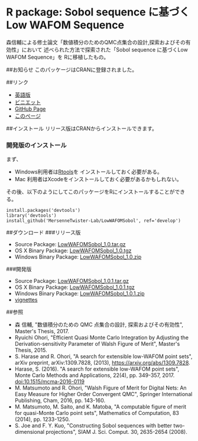 R package: Sobol sequence に基づくLow WAFOM Sequence
==================================================

森信輔による修士論文「数値積分のためのQMC点集合の設計,探索およびその有効性」において
述べられた方法で探索された「Sobol sequence に基づくLow WAFOM Sequence」を
Rに移植したもの。

##お知らせ
このパッケージはCRANに登録されました。

##リンク

- [英語版](index.html)
- [ビニエット](lowWAFOMSobol-ja.html)
- [GitHub Page](https://github.com/MersenneTwister-Lab/LowWAFOMSobol/)
- [このページ](https://mersennetwister-lab.github.io/LowWAFOMSobol/)

##インストール
リリース版はCRANからインストールできます。

### 開発版のインストール
まず、

- Windows利用者は[Rtools](https://cran.r-project.org/bin/windows/Rtools/)を
インストールしておく必要がある。
- Mac 利用者はXcodeをインストールしておく必要があるかもしれない。

その後、以下のようにしてこのパッケージをRにインストールすることができる。

```
install.packages('devtools')
library('devtools')
install_github('MersenneTwister-Lab/LowWAFOMSobol', ref='develop')
```


##ダウンロード
###リリース版

- Source Package: [LowWAFOMSobol_1.0.tar.gz](LowWAFOMSobol_1.0.tar.gz)
- OS X Binary Package: [LowWAFOMSobol_1.0.tgz](LowWAFOMSobol_1.0.tgz)
- Windows Binary Package: [LowWAFOMSobol_1.0.zip](LowWAFOMSobol_1.0.zip)

###開発版

- Source Package: [LowWAFOMSobol_1.0.1.tar.gz](LowWAFOMSobol_1.0.1.tar.gz)
- OS X Binary Package: [LowWAFOMSobol_1.0.1.tgz](LowWAFOMSobol_1.0.1.tgz)
- Windows Binary Package: [LowWAFOMSobol_1.0.1.zip](LowWAFOMSobol_1.0.1.zip)
- [vignettes](v1_0_1/lowWAFOMSobol-ja.html)

##参照
* 森 信輔,
  "数値積分のための QMC 点集合の設計, 探索およびその有効性",
  Master's Thesis, 2017.
* Ryuichi Ohori,
  "Efficient Quasi Monte Carlo Integration by Adjusting the
  Derivation-sensitivity Parameter of Walsh Figure of Merit",
  Master's Thesis, 2015.
* S. Harase and R. Ohori,
  "A search for extensible low-WAFOM point sets",
  arXiv preprint, arXiv:1309.7828, (2013),
  https://arxiv.org/abs/1309.7828.
* Harase, S. (2016).
  "A search for extensible low-WAFOM point sets",
  Monte Carlo Methods and Applications, 22(4), pp. 349-357, 2017.
  [doi:10.1515/mcma-2016-0119](doi:10.1515/mcma-2016-0119)
* M. Matsumoto and R. Ohori,
  "Walsh Figure of Merit for Digital Nets: An Easy Measure
  for Higher Order Convergent QMC",
  Springer International Publishing, Cham, 2016, pp. 143-160.
* M. Matsumoto, M. Saito, and K. Matoba,
  "A computable figure of merit for quasi-Monte Carlo point sets",
  Mathematics of Computation, 83 (2014), pp. 1233-1250.
* S. Joe and F. Y. Kuo,
  "Constructing Sobol sequences with better two-dimensional projections",
  SIAM J. Sci. Comput. 30, 2635-2654 (2008).
